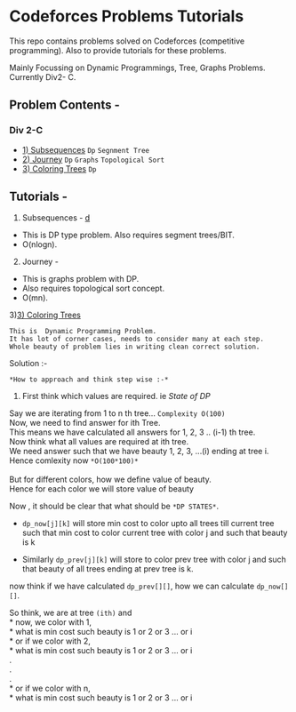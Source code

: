 # Codeforces Problems Tutorials 
This repo contains problems solved on Codeforces (competitive programming).
Also to provide tutorials for these problems.

Mainly Focussing on Dynamic Programmings, Tree, Graphs Problems. 
Currently Div2- C.

## Problem Contents - 
### Div 2-C 
* [1) Subsequences](http://codeforces.com/problemset/problem/597/C) `Dp` `Segnment Tree`
* [2) Journey](http://codeforces.com/problemset/problem/721/C) `Dp` `Graphs` `Topological Sort`
* [3) Coloring Trees](http://codeforces.com/problemset/problem/711/C) `Dp`

## Tutorials - 
1) Subsequences - [d](http://codeforces.com/problemset/problem/597/C)
  - This is DP type problem. Also requires segment trees/BIT. 
  - O(nlogn).			
2) Journey - [](http://codeforces.com/problemset/problem/721/C)
  - This is graphs problem with DP.
  - Also requires topological sort concept.
  - O(mn).


3)[3) Coloring Trees](http://codeforces.com/problemset/problem/711/C)
  ```
  This is  Dynamic Programming Problem.
  It has lot of corner cases, needs to consider many at each step.
  Whole beauty of problem lies in writing clean correct solution.
  ```

  Solution :-

  `*How to approach and think step wise :-*` <br />
  
  1) First think which values are required. ie *State of DP* <br />

  Say we are iterating from 1 to n th tree... `Complexity O(100)` <br />
  Now, we need to find answer for ith Tree. <br />
  This means we have calculated all answers for 1, 2, 3 .. (i-1) th tree.<br />
  Now think what all values are required at ith tree.<br />
  We need answer such that we have beauty 1, 2, 3, ...(i) ending at tree i. Hence comlexity now `*O(100*100)*`<br />
  <br />
  But for different colors, how we define value of beauty.<br />
  Hence for each color we will store value of beauty<br />
  
  Now , it should be clear that what should be `*DP STATES*`.
  
  * `dp_now[j][k]` will store min cost to color upto all trees till current tree such that
  min cost to color current tree with color j and such that beauty is k
  
  * Similarly `dp_prev[j][k]` will store to color prev tree with color j and such that beauty of all 
  trees ending at prev tree is k.
  
  now think if we have calculated `dp_prev[][]`, how we can calculate `dp_now[][]`.
  
  So think, we are at tree `(ith)` and <br />
              * now, we color with 1, <br />
                      * what is min cost such beauty is 1 or 2 or 3 ... or i <br />
              * or if we color with 2,<br />
                      * what is min cost such beauty is 1 or 2 or 3 ... or i <br />
              .<br />
              .<br />
              .<br />
               * or if we color with n,<br />
                      * what is min cost such beauty is 1 or 2 or 3 ... or i <br />







